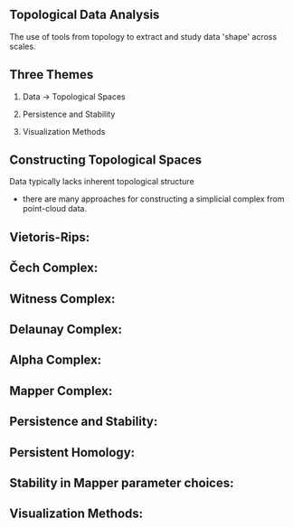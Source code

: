 ## Topological Data Analysis

The use of tools from topology to extract and study data 'shape' across scales.


## Three Themes

1. Data -> Topological Spaces

2. Persistence and Stability

3. Visualization Methods



## Constructing Topological Spaces

Data typically lacks inherent topological structure 
- there are many approaches for constructing a simplicial
complex from point-cloud data.


## Vietoris-Rips:


## Čech Complex:


## Witness Complex:


## Delaunay Complex:


## Alpha Complex:


## Mapper Complex:



## Persistence and Stability:


## Persistent Homology:


## Stability in Mapper parameter choices:



## Visualization Methods:
